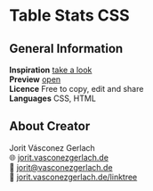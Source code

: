 # Table Stats CSS

## General Information
**Inspiration** [take a look](https://codepen.io/anythinggraphic/pen/LYPeaQV)\
**Preview** [open](https://jorit.vasconezgerlach.de/host/table-stats-css-git/)\
**Licence** Free to copy, edit and share\
**Languages** CSS, HTML

## About Creator
Jorit Vásconez Gerlach\
🌐 [jorit.vasconezgerlach.de](https://jorit.vasconezgerlach.de)\
📧 [jorit@vasconezgerlach.de](mailto:jorit@vasconezgerlach.de)\
🔗 [jorit.vasconezgerlach.de/linktree](https://jorit.vasconezgerlach.de/linktree)
